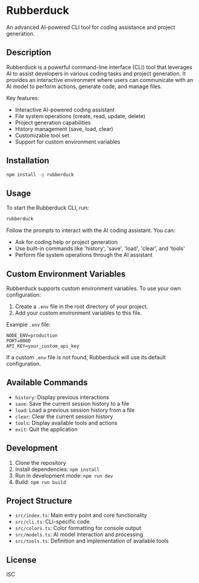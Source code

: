 # Rubberduck

An advanced AI-powered CLI tool for coding assistance and project generation.

## Description

Rubberduck is a powerful command-line interface (CLI) tool that leverages AI to assist developers in various coding tasks and project generation. It provides an interactive environment where users can communicate with an AI model to perform actions, generate code, and manage files.

Key features:
- Interactive AI-powered coding assistant
- File system operations (create, read, update, delete)
- Project generation capabilities
- History management (save, load, clear)
- Customizable tool set
- Support for custom environment variables

## Installation

```bash
npm install -g rubberduck
```

## Usage

To start the Rubberduck CLI, run:

```bash
rubberduck
```

Follow the prompts to interact with the AI coding assistant. You can:

- Ask for coding help or project generation
- Use built-in commands like 'history', 'save', 'load', 'clear', and 'tools'
- Perform file system operations through the AI assistant

## Custom Environment Variables

Rubberduck supports custom environment variables. To use your own configuration:

1. Create a `.env` file in the root directory of your project.
2. Add your custom environment variables to this file.

Example `.env` file:

```
NODE_ENV=production
PORT=8080
API_KEY=your_custom_api_key
```

If a custom `.env` file is not found, Rubberduck will use its default configuration.

## Available Commands

- `history`: Display previous interactions
- `save`: Save the current session history to a file
- `load`: Load a previous session history from a file
- `clear`: Clear the current session history
- `tools`: Display available tools and actions
- `exit`: Quit the application

## Development

1. Clone the repository
2. Install dependencies: `npm install`
3. Run in development mode: `npm run dev`
4. Build: `npm run build`

## Project Structure

- `src/index.ts`: Main entry point and core functionality
- `src/cli.ts`: CLI-specific code
- `src/colors.ts`: Color formatting for console output
- `src/models.ts`: AI model interaction and processing
- `src/tools.ts`: Definition and implementation of available tools

## License

ISC